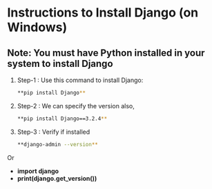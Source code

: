 # Instructions to Install Django (on Windows)

## Note: You must have Python installed in your system to install Django

1. Step-1 : Use this command to install Django:
    
    ```bash
    **pip install Django**
    ```

2. Step-2 : We can specify the version also, 

    ```bash
    **pip install Django==3.2.4**
    ```

3. Step-3 : Verify if installed
    
    ```bash
    **django-admin --version**
    ```

Or

- **import django**
- **print(django.get_version())**


# 
